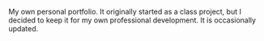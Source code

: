 My own personal portfolio. It originally started as a class project, but I decided to keep it for my own professional development. It is occasionally updated.